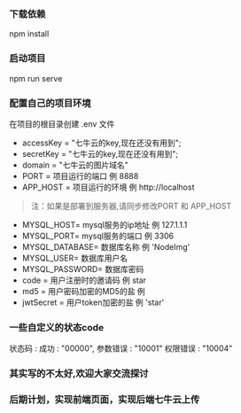 ### 下载依赖
npm install 
### 启动项目
npm run serve
### 配置自己的项目环境
在项目的根目录创建 .env 文件

- accessKey = "七牛云的key,现在还没有用到"; 
- secretKey = "七牛云的key,现在还没有用到";
- domain = "七牛云的图片域名"
- PORT = 项目运行的端口 例 8888
- APP_HOST = 项目运行的环境 例 http://localhost

> 注：如果是部署到服务器,请同步修改PORT 和 APP_HOST

- MYSQL_HOST= mysql服务的ip地址 例 127.1.1.1
- MYSQL_PORT= mysql服务的端口 例 3306
- MYSQL_DATABASE= 数据库名称 例 'NodeImg'
- MYSQL_USER= 数据库用户名
- MYSQL_PASSWORD= 数据库密码
- code = 用户注册时的邀请码 例 star
- md5 = 用户密码加密的MD5的盐 例
- jwtSecret = 用户token加密的盐 例 'star'
### 一些自定义的状态code
状态码 : 
成功 : "00000",
参数错误 : "10001"
权限错误 : "10004"

### 其实写的不太好,欢迎大家交流探讨

### 后期计划，实现前端页面，实现后端七牛云上传